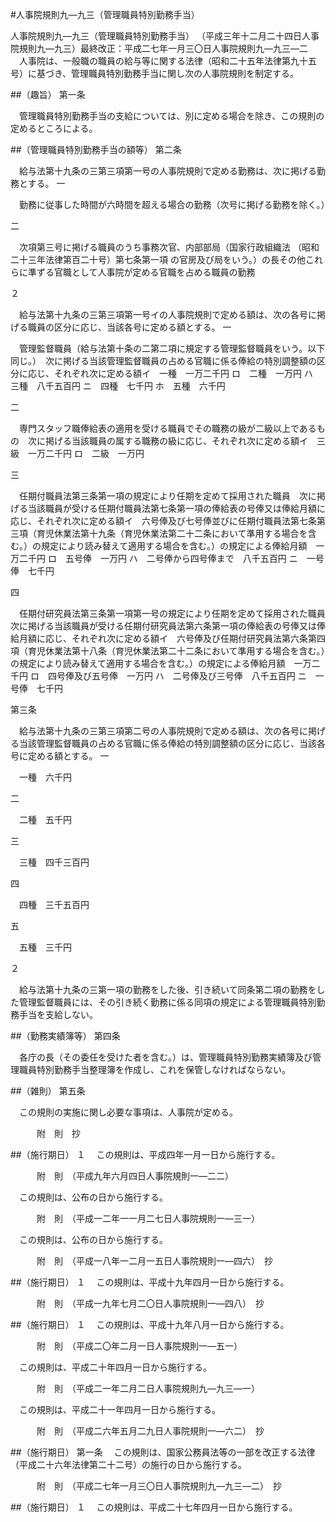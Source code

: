 #人事院規則九—九三（管理職員特別勤務手当）



人事院規則九—九三（管理職員特別勤務手当）
（平成三年十二月二十四日人事院規則九—九三）最終改正：平成二七年一月三〇日人事院規則九—九三—二
　人事院は、一般職の職員の給与等に関する法律（昭和二十五年法律第九十五号）に基づき、管理職員特別勤務手当に関し次の人事院規則を制定する。

##（趣旨）
第一条

　管理職員特別勤務手当の支給については、別に定める場合を除き、この規則の定めるところによる。



##（管理職員特別勤務手当の額等） 
第二条

　給与法第十九条の三第三項第一号の人事院規則で定める勤務は、次に掲げる勤務とする。
一

　勤務に従事した時間が六時間を超える場合の勤務（次号に掲げる勤務を除く。）

二

　次項第三号に掲げる職員のうち事務次官、内部部局（国家行政組織法
（昭和二十三年法律第百二十号）第七条第一項
の官房及び局をいう。）の長その他これらに準ずる官職として人事院が定める官職を占める職員の勤務


２

　給与法第十九条の三第三項第一号イの人事院規則で定める額は、次の各号に掲げる職員の区分に応じ、当該各号に定める額とする。
一

　管理監督職員（給与法第十条の二第二項に規定する管理監督職員をいう。以下同じ。）　次に掲げる当該管理監督職員の占める官職に係る俸給の特別調整額の区分に応じ、それぞれ次に定める額イ　一種　一万二千円
ロ　二種　一万円
ハ　三種　八千五百円
ニ　四種　七千円
ホ　五種　六千円



二

　専門スタッフ職俸給表の適用を受ける職員でその職務の級が二級以上であるもの　次に掲げる当該職員の属する職務の級に応じ、それぞれ次に定める額イ　三級　一万二千円
ロ　二級　一万円


三

　任期付職員法第三条第一項の規定により任期を定めて採用された職員　次に掲げる当該職員が受ける任期付職員法第七条第一項の俸給表の号俸又は俸給月額に応じ、それぞれ次に定める額イ　六号俸及び七号俸並びに任期付職員法第七条第三項（育児休業法第十九条（育児休業法第二十二条において準用する場合を含む。）の規定により読み替えて適用する場合を含む。）の規定による俸給月額　一万二千円
ロ　五号俸　一万円
ハ　二号俸から四号俸まで　八千五百円
ニ　一号俸　七千円


四

　任期付研究員法第三条第一項第一号の規定により任期を定めて採用された職員　次に掲げる当該職員が受ける任期付研究員法第六条第一項の俸給表の号俸又は俸給月額に応じ、それぞれ次に定める額イ　六号俸及び任期付研究員法第六条第四項（育児休業法第十八条（育児休業法第二十二条において準用する場合を含む。）の規定により読み替えて適用する場合を含む。）の規定による俸給月額　一万二千円
ロ　四号俸及び五号俸　一万円
ハ　二号俸及び三号俸　八千五百円
ニ　一号俸　七千円





第三条


　給与法第十九条の三第三項第二号の人事院規則で定める額は、次の各号に掲げる当該管理監督職員の占める官職に係る俸給の特別調整額の区分に応じ、当該各号に定める額とする。
一

　一種　六千円

二

　二種　五千円

三

　三種　四千三百円

四

　四種　三千五百円

五

　五種　三千円


２

　給与法第十九条の三第一項の勤務をした後、引き続いて同条第二項の勤務をした管理監督職員には、その引き続く勤務に係る同項の規定による管理職員特別勤務手当を支給しない。



##（勤務実績簿等）
第四条

　各庁の長（その委任を受けた者を含む。）は、管理職員特別勤務実績簿及び管理職員特別勤務手当整理簿を作成し、これを保管しなければならない。



##（雑則）
第五条

　この規則の実施に関し必要な事項は、人事院が定める。




　　　附　則　抄

##（施行期日）
１
　この規則は、平成四年一月一日から施行する。


　　　附　則　（平成九年六月四日人事院規則一—二二）


　この規則は、公布の日から施行する。


　　　附　則　（平成一二年一一月二七日人事院規則一—三一）


　この規則は、公布の日から施行する。


　　　附　則　（平成一八年一二月一五日人事院規則一—四六）　抄

##（施行期日）
１
　この規則は、平成十九年四月一日から施行する。


　　　附　則　（平成一九年七月二〇日人事院規則一—四八）　抄

##（施行期日）
１
　この規則は、平成十九年八月一日から施行する。


　　　附　則　（平成二〇年二月一日人事院規則一—五一）


　この規則は、平成二十年四月一日から施行する。


　　　附　則　（平成二一年二月二日人事院規則九—九三—一）


　この規則は、平成二十一年四月一日から施行する。


　　　附　則　（平成二六年五月二九日人事院規則一—六二）　抄


##（施行期日）
第一条
　この規則は、国家公務員法等の一部を改正する法律（平成二十六年法律第二十二号）の施行の日から施行する。


　　　附　則　（平成二七年一月三〇日人事院規則九—九三—二）　抄

##（施行期日）
１
　この規則は、平成二十七年四月一日から施行する。





